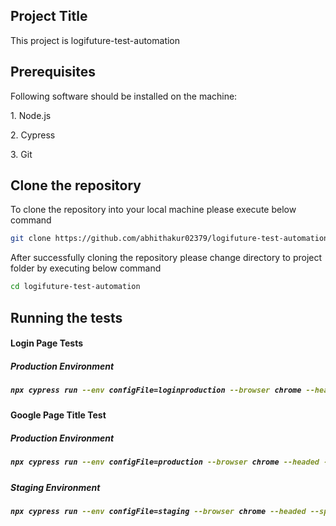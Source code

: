 <h2> Project Title </h2>
This project is logifuture-test-automation

<h2> Prerequisites </h2>
<p> Following software should be installed on the machine:</p>
<p> 1. Node.js </p>
<p> 2. Cypress </p>
<p> 3. Git </p>

<h2> Clone the repository </h2>
<p> To clone the repository into your local machine please execute below command </p>

```bash
git clone https://github.com/abhithakur02379/logifuture-test-automation.git
```

<p> After successfully cloning the repository please change directory to project folder by executing below command </p>

```bash
cd logifuture-test-automation
```

<h2> Running the tests </h2>

<h4> Login Page Tests </h4>

<h5> Production Environment <h5>

```bash
npx cypress run --env configFile=loginproduction --browser chrome --headed --spec  "cypress/e2e/LoginTests.cy.js"
```

<h4> Google Page Title Test </h4>

<h5> Production Environment <h5>

```bash
npx cypress run --env configFile=production --browser chrome --headed --spec  "cypress/e2e/GooglePageTests.cy.js"
```

<h5> Staging Environment <h5>

```bash
npx cypress run --env configFile=staging --browser chrome --headed --spec  "cypress/e2e/GooglePageTests.cy.js"
```
